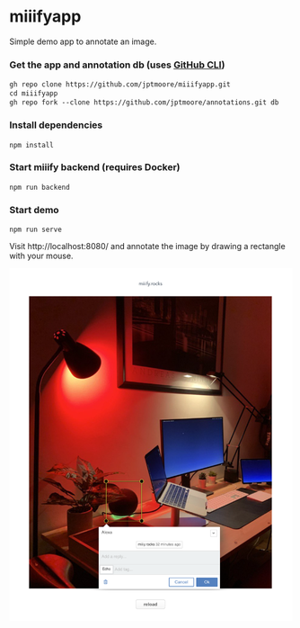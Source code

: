 # miiifyapp

Simple demo app to annotate an image. 

### Get the app and annotation db (uses [GitHub CLI](https://github.com/cli/cli))
```
gh repo clone https://github.com/jptmoore/miiifyapp.git
cd miiifyapp
gh repo fork --clone https://github.com/jptmoore/annotations.git db
```

### Install dependencies
```
npm install
```

### Start miiify backend (requires Docker)
```
npm run backend
```

### Start demo
```
npm run serve
```

Visit http://localhost:8080/ and annotate the image by drawing a rectangle with your mouse.

![Example](doc/example.png)